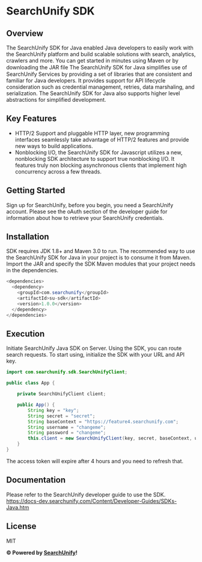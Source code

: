 # SearchUnify SDK

## Overview
The SearchUnify SDK for Java enabled Java developers to easily work with the SearchUnify platform and build scalable solutions with search, analytics, crawlers and more. You can get started in minutes using Maven or by downloading the JAR file
The SearchUnify SDK for Java simpliﬁes use of SearchUnify Services by providing a set of libraries that are consistent and familiar for Java developers. It provides support for API lifecycle consideration such as credential management, retries, data marshaling, and serialization. The SearchUnify SDK for Java also supports higher level abstractions for simplified development.

## Key Features
* HTTP/2 Support and pluggable HTTP layer, new programming interfaces seamlessly take advantage of HTTP/2 features and provide new ways to build applications.
* Nonblocking I/O, the SearchUnify SDK for Javascript utilizes a new, nonblocking SDK architecture to support true nonblocking I/O. It features truly non blocking asynchronous clients that implement high concurrency across a few threads.

## Getting Started
Sign up for SearchUnify, before you begin, you need a SearchUnify account. Please see the oAuth section of the developer guide for information about how to retrieve your SearchUnify credentials.

## Installation
SDK requires JDK 1.8+ and Maven 3.0 to run.
The recommended way to use the SearchUnify SDK for Java in your project is to consume it from Maven. Import the JAR and specify the SDK Maven modules that your project needs in the dependencies.
```java
<dependencies>
  <dependency>
    <groupId>com.searchunify</groupId>
    <artifactId>su-sdk</artifactId>
    <version>1.0.0</version>
  </dependency>
</dependencies>
```
## Execution
Initiate SearchUnify Java SDK on Server. Using the SDK, you can route search requests. To start using, initialize the SDK with your URL and API key.
```java
import com.searchunify.sdk.SearchUnifyClient;

public class App {

	private SearchUnifyClient client;

	public App() {
		String key = "key";
		String secret = "secret";
		String baseContext = "https://feature4.searchunify.com";
		String username = "changeme";
		String password = "changeme";
		this.client = new SearchUnifyClient(key, secret, baseContext, username, password, "password");
	}
}
```
The access token will expire after 4 hours and you need to refresh that.

## Documentation
Please refer to the SearchUnify developer guide to use the SDK.
https://docs-dev.searchunify.com/Content/Developer-Guides/SDKs-Java.htm

## License

MIT

**&copy; Powered by [SearchUnify](https://www.searchunify.com/)!**
